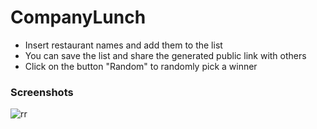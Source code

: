 # CompanyLunch

- Insert restaurant names and add them to the list
- You can save the list and share the generated public link with others
- Click on the button "Random" to randomly pick a winner

### Screenshots
<img src="https://image.ibb.co/d3hZtv/rr.png" alt="rr" border="0">
